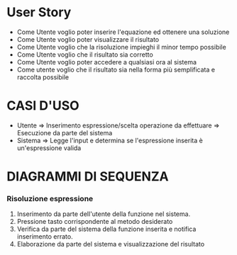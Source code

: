 # User Story

* Come Utente voglio poter inserire l'equazione ed ottenere una soluzione
* Come Utente voglio poter visualizzare il risultato
* Come Utente voglio che la risoluzione impieghi il minor tempo possibile
* Come Utente voglio che il risultato sia corretto
* Come Utente voglio poter accedere a qualsiasi ora al sistema
* Come utente voglio che il risultato sia nella forma più semplificata e raccolta possibile


# CASI D'USO

* Utente => Inserimento espressione/scelta operazione da effettuare => Esecuzione da parte del sistema
* Sistema => Legge l'input e determina se l'espressione inserita è un'espressione valida


# DIAGRAMMI DI SEQUENZA

### Risoluzione espressione
1. Inserimento da parte dell'utente della funzione nel sistema.
2. Pressione tasto corrispondente al metodo desiderato
3. Verifica da parte del sistema della funzione inserita e notifica inserimento errato.
4. Elaborazione da parte del sistema e visualizzazione del risultato
